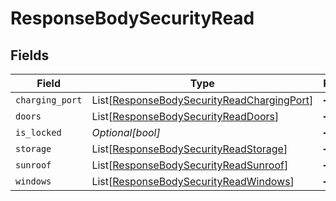 # ResponseBodySecurityRead


## Fields

| Field                                                                                                     | Type                                                                                                      | Required                                                                                                  | Description                                                                                               | Example                                                                                                   |
| --------------------------------------------------------------------------------------------------------- | --------------------------------------------------------------------------------------------------------- | --------------------------------------------------------------------------------------------------------- | --------------------------------------------------------------------------------------------------------- | --------------------------------------------------------------------------------------------------------- |
| `charging_port`                                                                                           | List[[ResponseBodySecurityReadChargingPort](../../models/shared/responsebodysecurityreadchargingport.md)] | :heavy_minus_sign:                                                                                        | N/A                                                                                                       |                                                                                                           |
| `doors`                                                                                                   | List[[ResponseBodySecurityReadDoors](../../models/shared/responsebodysecurityreaddoors.md)]               | :heavy_minus_sign:                                                                                        | N/A                                                                                                       |                                                                                                           |
| `is_locked`                                                                                               | *Optional[bool]*                                                                                          | :heavy_minus_sign:                                                                                        | N/A                                                                                                       | true                                                                                                      |
| `storage`                                                                                                 | List[[ResponseBodySecurityReadStorage](../../models/shared/responsebodysecurityreadstorage.md)]           | :heavy_minus_sign:                                                                                        | N/A                                                                                                       |                                                                                                           |
| `sunroof`                                                                                                 | List[[ResponseBodySecurityReadSunroof](../../models/shared/responsebodysecurityreadsunroof.md)]           | :heavy_minus_sign:                                                                                        | N/A                                                                                                       |                                                                                                           |
| `windows`                                                                                                 | List[[ResponseBodySecurityReadWindows](../../models/shared/responsebodysecurityreadwindows.md)]           | :heavy_minus_sign:                                                                                        | N/A                                                                                                       |                                                                                                           |